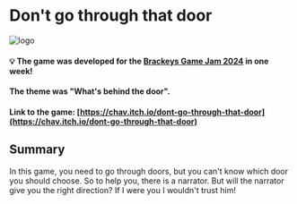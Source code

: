 # Don't go through that door

![logo](https://img.itch.zone/aW1nLzE1MDc5MjExLnBuZw==/original/UgrhTl.png)

#### :bulb: The game was developed for the [Brackeys Game Jam 2024](https://itch.io/jam/brackeys-11) in one week!  

#### The theme was "What's behind the door".  

#### Link to the game: [https://chav.itch.io/dont-go-through-that-door](https://chav.itch.io/dont-go-through-that-door)

## Summary

In this game, you need to go through doors, but you can't know which door you should choose. So to help you, there is a narrator. But will the narrator give you the right direction? If I were you I wouldn't trust him!



